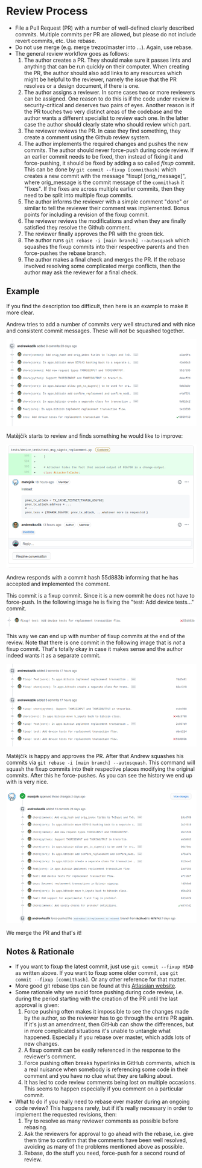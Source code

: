 # Review Process

- File a Pull Request (PR) with a number of well-defined clearly described commits.
  Multiple commits per PR are allowed, but please do not include revert commits, etc. Use rebase.
- Do not use merge (e.g. merge trezor/master into ...). Again, use rebase.
- The general review workflow goes as follows:
  1. The author creates a PR. They should make sure it passes lints and anything that can be run
     quickly on their computer. When creating the PR, the author should also add links to any resources
     which might be helpful to the reviewer, namely the issue that the PR resolves or a design document,
     if there is one.
  2. The author assigns a reviewer. In some cases two or more reviewers can be assigned. One reason to do
     this is if the code under review is security-critical and deserves two pairs of eyes. Another reason
     is if the PR touches two very distinct areas of the codebase and the author wants a different specialist
     to review each one. In the latter case the author should clearly state who should review which part.
  3. The reviewer reviews the PR. In case they find something, they create a comment using the Github review
     system.
  4. The author implements the required changes and pushes the new commits. The author should never
     force-push during code review. If an earlier commit needs to be fixed, then instead of fixing it and
     force-pushing, it should be fixed by adding a so called _fixup_ commit. This can be done by
     `git commit --fixup [commithash]` which creates a new commit with the message "fixup! [orig_message]",
     where orig_message is the commit message of the `commithash` it "fixes". If the fixes are across
     multiple earlier commits, then they need to be split into multiple fixup commits.
  5. The author informs the reviewer with a simple comment "done" or similar to tell the reviewer 
     their comment was implemented. Bonus points for including a revision of the fixup commit.
  6. The reviewer reviews the modifications and when they are finally satisfied they resolve the Github
     comment.
  7. The reviewer finally approves the PR with the green tick.
  8. The author runs `git rebase -i [main branch] --autosquash` which squashes the fixup commits into
     their respective parents and then force-pushes the rebase branch.
  9. The author makes a final check and merges the PR. If the rebase involved resolving some complicated
     merge conflicts, then the author may ask the reviewer for a final check.

## Example

If you find the description too difficult, then here is an example to make it more clear.

Andrew tries to add a number of commits very well structured and with nice and consistent commit
messages. These will _not_ be squashed together. 

![](review-1.png)

Matějčík starts to review and finds something he would like to improve:

![](review-2.png)

Andrew responds with a commit hash 55d883b informing that he has accepted and implemented the 
comment.

This commit is a fixup commit. Since it is a new commit he does not have to force-push. In the
following image he is fixing the "test: Add device tests..." commit.

![](review-3.png)

This way we can end up with number of fixup commits at the end of the review. Note that there is one commit in the following image that is _not_ a fixup commit. That's totally okay in case it makes sense and the author indeed wants it as a separate commit.

![](review-4.png)

Matějčík is happy and approves the PR. After that Andrew squashes his commits via `git rebase -i [main branch] --autosquash`. This command will squash the fixup commits into their respective places modifying the original commits. After this he force-pushes. As you can see the history we end up with is very nice.

![](review-5.png)

We merge the PR and that's it!

## Notes & Rationale

- If you want to fixup the latest commit, just use `git commit --fixup HEAD` as written above. If you want to fixup some older commit, use `git commit --fixup [commithash]`. Or any other reference for that matter.
- More good git rebase tips can be found at this [Atlassian website](https://www.atlassian.com/git/tutorials/rewriting-history/git-rebase).
- Some rationale why we avoid force pushing during code review, i.e. during the period starting with the creation of the PR until the last approval is given:
  1. Force pushing often makes it impossible to see the changes made by the author, so the reviewer has to go through the entire PR again. If it's just an amendment, then GitHub can show the differences, but in more complicated situations it's unable to untangle what happened. Especially if you rebase over master, which adds lots of new changes.
  2. A fixup commit can be easily referenced in the response to the reviewer's comment.
  3. Force pushing often breaks hyperlinks in GitHub comments, which is a real nuisance when somebody is referencing some code in their comment and you have no clue what they are talking about.
  4. It has led to code review comments being lost on multiple occasions. This seems to happen especially if you comment on a particular commit.
- What to do if you really need to rebase over master during an ongoing code review? This happens rarely, but if it's really necessary in order to implement the requested revisions, then:
  1. Try to resolve as many reviewer comments as possible before rebasing.
  2. Ask the reviewers for approval to go ahead with the rebase, i.e. give them time to confirm that the comments have been well resolved, avoiding as many of the problems mentioned above as possible.
  3. Rebase, do the stuff you need, force-push for a second round of review.
